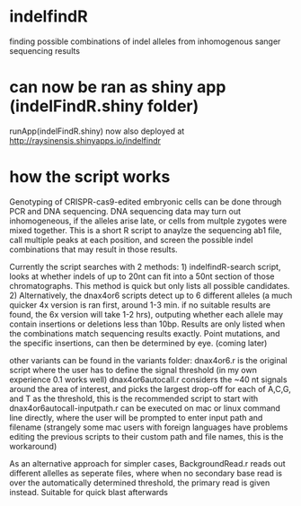 # indelfindR
finding possible combinations of indel alleles from inhomogenous sanger sequencing results
# can now be ran as shiny app (indelFindR.shiny folder)
runApp(indelFindR.shiny)
now also deployed at http://raysinensis.shinyapps.io/indelfindr
# how the script works
Genotyping of CRISPR-cas9-edited embryonic cells can be done through PCR and DNA sequencing. DNA sequencing data may turn out inhomogeneous, if the alleles arise late, or cells from multple zygotes were mixed together.
This is a short R script to anaylze the sequencing ab1 file, call multiple peaks at each position, and screen the possible indel combinations that may result in those results.

Currently the script searches with 2 methods: 1) indelfindR-search script, looks at whether indels of up to 20nt can fit into a 50nt section of those chromatographs. This method is quick but only lists all possible candidates. 2) Alternatively, the dnax4or6 scripts detect up to 6 different alleles (a much quicker 4x version is ran first, around 1-3 min. if no suitable results are found, the 6x version will take 1-2 hrs), outputing whether each allele may contain insertions or deletions less than 10bp. Results are only listed when the combinations match sequencing results exactly. Point mutations, and the specific insertions, can then be determined by eye. (coming later)

other variants can be found in the variants folder:
dnax4or6.r is the original script where the user has to define the signal threshold (in my own experience 0.1 works well)
dnax4or6autocall.r considers the ~40 nt signals around the area of interest, and picks the largest drop-off for each of A,C,G, and T as the threshold, this is the recommended script to start with
dnax4or6autocall-inputpath.r can be executed on mac or linux command line directly, where the user will be prompted to enter input path and filename (strangely some mac users with foreign languages have problems editing the previous scripts to their custom path and file names, this is the workaround)

As an alternative approach for simpler cases, BackgroundRead.r reads out different allelles as seperate files, where when no secondary base read is over the automatically determined threshold, the primary read is given instead. Suitable for quick blast afterwards
